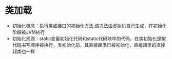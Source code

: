 # 类加载
   - 初始化概念：执行类或接口的初始化方法<clinit>,该方法由虚拟机自己生成，在初始化阶段被JVM执行
   - 初始化规则：static变量初始化代码和static代码块中的代码，在类初始化是按代码书写顺序被执行，类初始化前，其直接超类已被初始化，直接超类的直接超类也一样